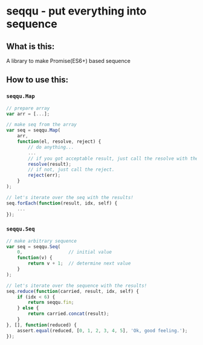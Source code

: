 # seqqu - put everything into sequence

## What is this:
A library to make Promise(ES6+) based sequence

## How to use this:

### `seqqu.Map`
```js
// prepare array
var arr = [...];

// make seq from the array
var seq = seqqu.Map(
    arr,
    function(el, resolve, reject) {
        // do anything...
        ...
        // if you got acceptable result, just call the resolve with the result.
        resolve(result);
        // if not, just call the reject.
        reject(err);
    }
);

// let's iterate over the seq with the results!
seq.forEach(function(result, idx, self) {
    ...
});
```

### `seqqu.Seq`
```js
// make arbitrary sequence
var seq = seqqu.Seq(
    0,                 // initial value
    function(v) {
        return v + 1;  // determine next value
    }
);

// let's iterate over the sequence with the results!
seq.reduce(function(carried, result, idx, self) {
    if (idx < 6) {
        return seqqu.fin;
    } else {
        return carried.concat(result);
    }
}, [], function(reduced) {
    assert.equal(reduced, [0, 1, 2, 3, 4, 5], 'Ok, good feeling.');
});
```